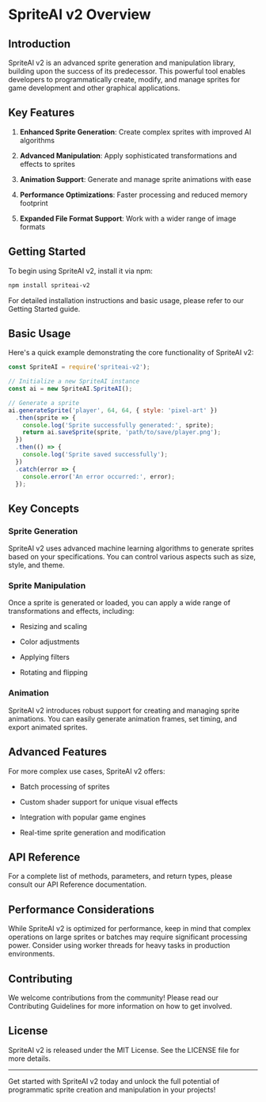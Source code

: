 # SpriteAI v2 Overview

## Introduction

SpriteAI v2 is an advanced sprite generation and manipulation library, building upon the success of its predecessor. This powerful tool enables developers to programmatically create, modify, and manage sprites for game development and other graphical applications.

## Key Features

1. **Enhanced Sprite Generation**: Create complex sprites with improved AI algorithms

2. **Advanced Manipulation**: Apply sophisticated transformations and effects to sprites

3. **Animation Support**: Generate and manage sprite animations with ease

4. **Performance Optimizations**: Faster processing and reduced memory footprint

5. **Expanded File Format Support**: Work with a wider range of image formats

## Getting Started

To begin using SpriteAI v2, install it via npm:

```bash
npm install spriteai-v2
```

For detailed installation instructions and basic usage, please refer to our Getting Started guide.

## Basic Usage

Here's a quick example demonstrating the core functionality of SpriteAI v2:

```javascript
const SpriteAI = require('spriteai-v2');

// Initialize a new SpriteAI instance
const ai = new SpriteAI.SpriteAI();

// Generate a sprite
ai.generateSprite('player', 64, 64, { style: 'pixel-art' })
  .then(sprite => {
    console.log('Sprite successfully generated:', sprite);
    return ai.saveSprite(sprite, 'path/to/save/player.png');
  })
  .then(() => {
    console.log('Sprite saved successfully');
  })
  .catch(error => {
    console.error('An error occurred:', error);
  });
```

## Key Concepts

### Sprite Generation

SpriteAI v2 uses advanced machine learning algorithms to generate sprites based on your specifications. You can control various aspects such as size, style, and theme.

### Sprite Manipulation

Once a sprite is generated or loaded, you can apply a wide range of transformations and effects, including:

* Resizing and scaling

* Color adjustments

* Applying filters

* Rotating and flipping

### Animation

SpriteAI v2 introduces robust support for creating and managing sprite animations. You can easily generate animation frames, set timing, and export animated sprites.

## Advanced Features

For more complex use cases, SpriteAI v2 offers:

* Batch processing of sprites

* Custom shader support for unique visual effects

* Integration with popular game engines

* Real-time sprite generation and modification

## API Reference

For a complete list of methods, parameters, and return types, please consult our API Reference documentation.

## Performance Considerations

While SpriteAI v2 is optimized for performance, keep in mind that complex operations on large sprites or batches may require significant processing power. Consider using worker threads for heavy tasks in production environments.

## Contributing

We welcome contributions from the community! Please read our Contributing Guidelines for more information on how to get involved.

## License

SpriteAI v2 is released under the MIT License. See the LICENSE file for more details.

***

Get started with SpriteAI v2 today and unlock the full potential of programmatic sprite creation and manipulation in your projects!

